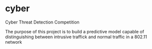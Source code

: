 # cyber
Cyber Threat Detection Competition 

The purpose of this project is to build a predictive model capable of distinguishing between intrusive traffick and normal traffic in a 802.11 network
